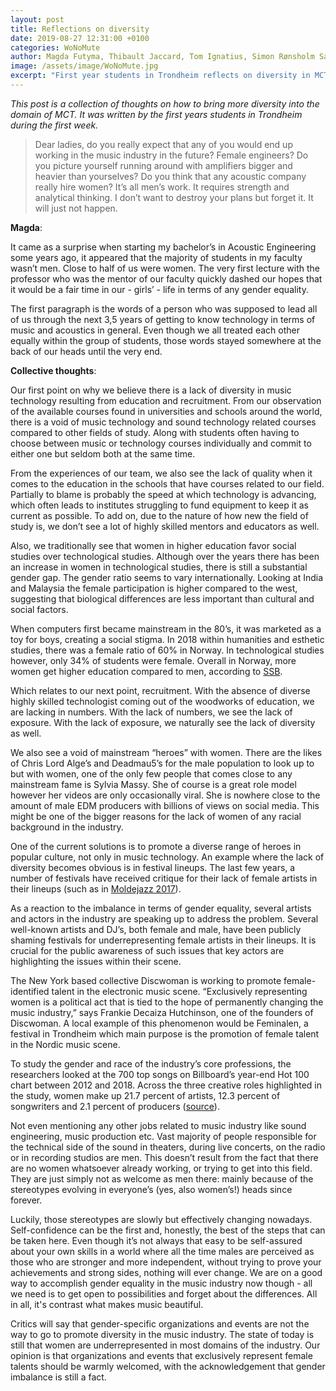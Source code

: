 ```yaml
---
layout: post
title: Reflections on diversity
date: 2019-08-27 12:31:00 +0100
categories: WoNoMute
author: Magda Futyma, Thibault Jaccard, Tom Ignatius, Simon Rønsholm Sandvik, Ulrik Antoniussen Halmøy
image: /assets/image/WoNoMute.jpg
excerpt: "First year students in Trondheim reflects on diversity in MCT"
---
```

*This post is a collection of thoughts on how to bring more diversity into the domain of MCT. It was written by the first years students in Trondheim during the first week.*

> Dear ladies, do you really expect that any of you would end up working in the music industry in the future? Female engineers? Do you picture yourself running around with amplifiers bigger and heavier than yourselves? Do you think that any acoustic company really hire women? It’s all men’s work. It requires strength and analytical thinking. I don’t want to destroy your plans but forget it. It will just not happen.

**Magda**:

It came as a surprise when starting my bachelor’s in Acoustic Engineering some years ago, it appeared that the majority of students in my faculty wasn’t men. Close to half of us were women. The very first lecture with the professor who was the mentor of our faculty quickly dashed our hopes that it would be a fair time in our - girls’ - life in terms of any gender equality.

The first paragraph is the words of a person who was supposed to lead all of us through the next 3,5 years of getting to know technology in terms of music and acoustics in general.
Even though we all treated each other equally within the group of students, those words stayed somewhere at the back of our heads until the very end.

**Collective thoughts**:

Our first point on why we believe there is a lack of diversity in music technology resulting from education and recruitment. From our observation of the available courses found in universities and schools around the world, there is a void of music technology and sound technology related courses compared to other fields of study. Along with students often having to choose between music or technology courses individually and commit to either one but seldom both at the same time.

From the experiences of our team, we also see the lack of quality when it comes to the education in the schools that have courses related to our field. Partially to blame is probably the speed at which technology is advancing, which often leads to institutes struggling to fund equipment to keep it as current as possible. To add on, due to the nature of how new the field of study is, we don’t see a lot of highly skilled mentors and educators as well.

Also, we traditionally see that women in higher education favor social studies over technological studies. Although over the years there has been an increase in women in technological studies, there is still a substantial gender gap. The gender ratio seems to vary internationally. Looking at India and Malaysia the female participation is higher compared to the west, suggesting that biological differences are less important than cultural and social factors. 

When computers first became mainstream in the 80’s, it was marketed as a toy for boys, creating a social stigma. In 2018 within humanities and esthetic studies, there was a female ratio of 60% in Norway. In technological studies however, only 34% of students were female. Overall in Norway, more women get higher education compared to men, according to [SSB](https://www.ssb.no/en/utdanning/statistikker/utuvh). 

Which relates to our next point, recruitment. 
With the absence of diverse highly skilled technologist coming out of the woodworks of education, we are lacking in numbers. With the lack of numbers, we see the lack of exposure. With the lack of exposure, we naturally see the lack of diversity as well.

We also see a void of mainstream “heroes” with women. There are the likes of Chris Lord Alge’s and Deadmau5’s for the male population to look up to but with women, one of the only few people that comes close to any mainstream fame is Sylvia Massy. She of course is a great role model however her videos are only occasionally viral. She is nowhere close to the amount of male EDM producers with billions of views on social media. This might be one of the bigger reasons for the lack of women of any racial background in the industry.

One of the current solutions is to promote a diverse range of heroes in popular culture, not only in music technology. An example where the lack of diversity becomes obvious is in festival lineups. The last few years, a number of festivals have received critique for their lack of female artists in their lineups (such as in [Moldejazz 2017](https://www.nrk.no/mr/far-kritikk-for-kvinneandel-1.13591225)). 

As a reaction to the imbalance in terms of gender equality, several artists and actors in the industry are speaking up to address the problem. Several well-known artists and DJ’s, both female and male, have been publicly shaming festivals for underrepresenting female artists in their lineups. It is crucial for the public awareness of such issues that key actors are highlighting the issues within their scene.

The New York based collective Discwoman is working to promote female-identified talent in the electronic music scene. “Exclusively representing women is a political act that is tied to the hope of permanently changing the music industry,” says Frankie Decaiza Hutchinson, one of the founders of Discwoman. A local example of this phenomenon would be Feminalen, a festival in Trondheim which main purpose is the promotion of female talent in the Nordic music scene.

To study the gender and race of the industry’s core professions, the researchers looked at the 700 top songs on Billboard’s year-end Hot 100 chart between 2012 and 2018. Across the three creative roles highlighted in the study, women make up 21.7 percent of artists, 12.3 percent of songwriters and 2.1 percent of producers ([source](https://www.forbes.com/sites/caitlinkelley/2019/02/06/music-industry-study-annenberg-gender-equality/#5473504c5f81)).

Not even mentioning any other jobs related to music industry like sound engineering, music production etc. Vast majority of people responsible for the technical side of the sound in theaters, during live concerts, on the radio or in recording studios are men. This doesn’t result from the fact that there are no women whatsoever already working, or trying to get into this field. They are just simply not as welcome as men there: mainly because of the stereotypes evolving in everyone’s (yes, also women’s!) heads since forever. 

Luckily, those stereotypes are slowly but effectively changing nowadays. Self-confidence can be the first and, honestly, the best of the steps that can be taken here. Even though it’s not always that easy to be self-assured about your own skills in a world where all the time males are perceived as those who are stronger and more independent, without trying to prove your achievements and strong sides, nothing will ever change. We are on a good way to accomplish gender equality in the music industry now though - all we need is to get open to possibilities and forget about the differences. All in all, it's contrast what makes music beautiful. 

Critics will say that gender-specific organizations and events are not the way to go to promote diversity in the music industry. The state of today is still that women are underrepresented in most domains of the industry. Our opinion is that organizations and events that exclusively represent female talents should be warmly welcomed, with the acknowledgement that gender imbalance is still a fact.
